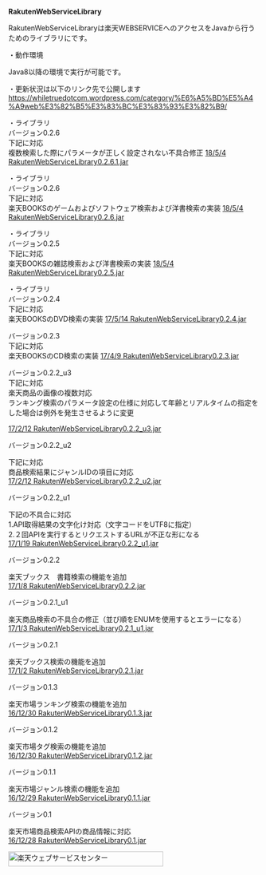<Strong>RakutenWebServiceLibrary</Strong>

RakutenWebServiceLibraryは楽天WEBSERVICEへのアクセスをJavaから行うためのライブラリにです。

・動作環境

Java8以降の環境で実行が可能です。

・更新状況は以下のリンク先で公開します<br/>
<a href="https://whiletruedotcom.wordpress.com/category/%E6%A5%BD%E5%A4%A9web%E3%82%B5%E3%83%BC%E3%83%93%E3%82%B9/">https://whiletruedotcom.wordpress.com/category/%E6%A5%BD%E5%A4%A9web%E3%82%B5%E3%83%BC%E3%83%93%E3%82%B9/</a>

・ライブラリ</br>
バージョン0.2.6<br>
下記に対応<br/>
複数検索した際にパラメータが正しく設定されない不具合修正
<a href="https://github.com/pawn-4-git/RakutenWebServiceLibrary/blob/master/Library/RakutenWebServiceLibrary0.2.6.1.jar">18/5/4 RakutenWebServiceLibrary0.2.6.1.jar</a>

・ライブラリ</br>
バージョン0.2.6<br>
下記に対応<br/>
楽天BOOKSのゲームおよびソフトウェア検索および洋書検索の実装
<a href="https://github.com/pawn-4-git/RakutenWebServiceLibrary/blob/master/Library/RakutenWebServiceLibrary0.2.6.jar">18/5/4 RakutenWebServiceLibrary0.2.6.jar</a>


・ライブラリ</br>
バージョン0.2.5<br>
下記に対応<br/>
楽天BOOKSの雑誌検索および洋書検索の実装
<a href="https://github.com/pawn-4-git/RakutenWebServiceLibrary/blob/master/Library/RakutenWebServiceLibrary0.2.5.jar">18/5/4 RakutenWebServiceLibrary0.2.5.jar</a>

・ライブラリ</br>
バージョン0.2.4<br>
下記に対応<br/>
楽天BOOKSのDVD検索の実装
<a href="https://github.com/pawn-4-git/RakutenWebServiceLibrary/blob/master/Library/RakutenWebServiceLibrary0.2.4.jar">17/5/14 RakutenWebServiceLibrary0.2.4.jar</a>


バージョン0.2.3<br>
下記に対応<br/>
楽天BOOKSのCD検索の実装
<a href="https://github.com/pawn-4-git/RakutenWebServiceLibrary/blob/master/Library/RakutenWebServiceLibrary0.2.3.jar">17/4/9 RakutenWebServiceLibrary0.2.3.jar</a>

バージョン0.2.2_u3<br>
下記に対応<br/>
楽天商品の画像の複数対応<br>
ランキング検索のパラメータ設定の仕様に対応して年齢とリアルタイムの指定をした場合は例外を発生させるように変更

<a href="https://github.com/pawn-4-git/RakutenWebServiceLibrary/blob/master/Library/RakutenWebServiceLibrary0.2.2_u3.jar">17/2/12 RakutenWebServiceLibrary0.2.2_u3.jar</a>

バージョン0.2.2_u2</br>

下記に対応<br/>
商品検索結果にジャンルIDの項目に対応<br/>
<a href="https://github.com/pawn-4-git/RakutenWebServiceLibrary/blob/master/Library/RakutenWebServiceLibrary0.2.2_u2.jar">17/2/12 RakutenWebServiceLibrary0.2.2_u2.jar</a>

バージョン0.2.2_u1</br>

下記の不具合に対応<br/>
1.API取得結果の文字化け対応（文字コードをUTF8に指定）<br/>
2.２回APIを実行するとリクエストするURLが不正な形になる<br/>
<a href="https://github.com/pawn-4-git/RakutenWebServiceLibrary/blob/master/Library/RakutenWebServiceLibrary0.2.2_u1.jar">17/1/19 RakutenWebServiceLibrary0.2.2_u1.jar</a>

バージョン0.2.2</br>

楽天ブックス　書籍検索の機能を追加</br>
<a href="https://github.com/pawn-4-git/RakutenWebServiceLibrary/blob/master/Library/RakutenWebServiceLibrary0.2.2.jar">17/1/8 RakutenWebServiceLibrary0.2.2.jar</a>


バージョン0.2.1_u1</br>

楽天商品検索の不具合の修正（並び順をENUMを使用するとエラーになる）</br>
<a href="https://github.com/pawn-4-git/RakutenWebServiceLibrary/blob/master/Library/RakutenWebServiceLibrary0.2.1_u1.jar">17/1/3 RakutenWebServiceLibrary0.2.1_u1.jar</a>

バージョン0.2.1</br>

楽天ブックス検索の機能を追加</br>
<a href="https://github.com/pawn-4-git/RakutenWebServiceLibrary/blob/master/Library/RakutenWebServiceLibrary0.2.1.jar">17/1/2 RakutenWebServiceLibrary0.2.1.jar</a>

バージョン0.1.3</br>

楽天市場ランキング検索の機能を追加</br>
<a href="https://github.com/pawn-4-git/RakutenWebServiceLibrary/blob/master/Library/RakutenWebServiceLibrary0.1.3.jar">16/12/30 RakutenWebServiceLibrary0.1.3.jar</a>

バージョン0.1.2</br>

楽天市場タグ検索の機能を追加</br>
<a href="https://github.com/pawn-4-git/RakutenWebServiceLibrary/blob/master/Library/RakutenWebServiceLibrary0.1.2.jar">16/12/30 RakutenWebServiceLibrary0.1.2.jar</a>


バージョン0.1.1</br>

楽天市場ジャンル検索の機能を追加</br>
<a href="https://github.com/pawn-4-git/RakutenWebServiceLibrary/blob/master/Library/RakutenWebServiceLibrary0.1.1.jar">16/12/29 RakutenWebServiceLibrary0.1.1.jar</a>



バージョン0.1</br>

楽天市場商品検索APIの商品情報に対応</br>
<a href="https://github.com/pawn-4-git/RakutenWebServiceLibrary/blob/master/Library/RakutenWebServiceLibrary0.1.jar">16/12/28 RakutenWebServiceLibrary0.1.jar</a>


<!-- Rakuten Web Services Attribution Snippet FROM HERE -->
<a href="http://webservice.rakuten.co.jp/" target="_blank"><img src="https://webservice.rakuten.co.jp/img/credit/200709/credit_31130.gif" border="0" alt="楽天ウェブサービスセンター" title="楽天ウェブサービスセンター" width="311" height="30"/></a>
<!-- Rakuten Web Services Attribution Snippet TO HERE -->

